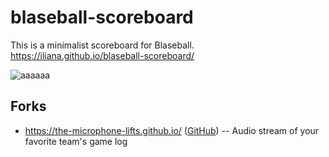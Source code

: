 # blaseball-scoreboard

This is a minimalist scoreboard for Blaseball. https://iliana.github.io/blaseball-scoreboard/

![aaaaaa](https://user-images.githubusercontent.com/52814/91622015-296bbe00-e94a-11ea-8796-7df3577417ae.png)

## Forks

- https://the-microphone-lifts.github.io/ ([GitHub](https://github.com/the-microphone-lifts/the-microphone-lifts.github.io)) -- Audio stream of your favorite team's game log
